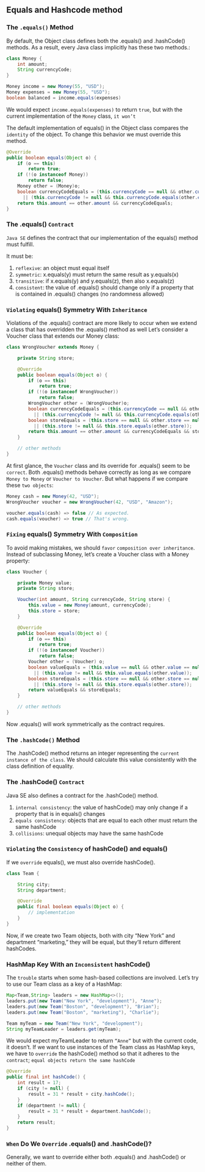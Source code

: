## Equals and Hashcode method

### The `.equals()` Method

By default, the Object class defines both the .equals() and .hashCode() methods. As a result, every Java class implicitly has these two methods.:

```java
class Money {
    int amount;
    String currencyCode;
}
```

```java
Money income = new Money(55, "USD");
Money expenses = new Money(55, "USD");
boolean balanced = income.equals(expenses)
```

We would expect `income.equals(expenses)` to return `true`, but with the current implementation of the `Money` class, `it won’t`

The default implementation of equals() in the Object class compares the `identity` of the object.
To change this behavior we must override this method.

```java
@Override
public boolean equals(Object o) {
    if (o == this)
        return true;
    if (!(o instanceof Money))
        return false;
    Money other = (Money)o;
    boolean currencyCodeEquals = (this.currencyCode == null && other.currencyCode == null)
      || (this.currencyCode != null && this.currencyCode.equals(other.currencyCode));
    return this.amount == other.amount && currencyCodeEquals;
}
```

### The .equals() `Contract`

`Java SE` defines the contract that our implementation of the equals() method must fulfill.

It must be:

1.  `reflexive`: an object must equal itself
2.  `symmetric`: x.equals(y) must return the same result as y.equals(x)
3.  `transitive`: if x.equals(y) and y.equals(z), then also x.equals(z)
4.  `consistent`: the value of .equals() should change only if a property that is contained in .equals() changes (no randomness allowed)

### `Violating` equals() Symmetry With `Inheritance`

Violations of the .equals() contract are more likely to occur when we extend a class that has overridden the .equals() method as well
Let’s consider a Voucher class that extends our Money class:

```java
class WrongVoucher extends Money {

    private String store;

    @Override
    public boolean equals(Object o) {
        if (o == this)
            return true;
        if (!(o instanceof WrongVoucher))
            return false;
        WrongVoucher other = (WrongVoucher)o;
        boolean currencyCodeEquals = (this.currencyCode == null && other.currencyCode == null)
          || (this.currencyCode != null && this.currencyCode.equals(other.currencyCode));
        boolean storeEquals = (this.store == null && other.store == null)
          || (this.store != null && this.store.equals(other.store));
        return this.amount == other.amount && currencyCodeEquals && storeEquals;
    }

    // other methods
}
```

At first glance, the `Voucher` class and its override for .equals() seem to be `correct`. Both .equals() methods behave correctly as long as we compare `Money to Money` or `Voucher to Voucher`. But what happens if we compare these `two objects`:

```java
Money cash = new Money(42, "USD");
WrongVoucher voucher = new WrongVoucher(42, "USD", "Amazon");

voucher.equals(cash) => false // As expected.
cash.equals(voucher) => true // That's wrong.
```

### `Fixing` equals() Symmetry With `Composition`

To avoid making mistakes, we should `favor` `composition over inheritance`.
Instead of subclassing Money, let’s create a Voucher class with a Money property:

```java
class Voucher {

    private Money value;
    private String store;

    Voucher(int amount, String currencyCode, String store) {
        this.value = new Money(amount, currencyCode);
        this.store = store;
    }

    @Override
    public boolean equals(Object o) {
        if (o == this)
            return true;
        if (!(o instanceof Voucher))
            return false;
        Voucher other = (Voucher) o;
        boolean valueEquals = (this.value == null && other.value == null)
          || (this.value != null && this.value.equals(other.value));
        boolean storeEquals = (this.store == null && other.store == null)
          || (this.store != null && this.store.equals(other.store));
        return valueEquals && storeEquals;
    }

    // other methods
}
```

Now .equals() will work symmetrically as the contract requires.

### The `.hashCode()` Method

The .hashCode() method returns an integer representing the `current instance of the class`.
We should calculate this value consistently with the class definition of equality.

### The .hashCode() `Contract`

Java SE also defines a contract for the .hashCode() method.

1.  `internal consistency`: the value of hashCode() may only change if a property that is in equals() changes
2.  `equals consistency`: objects that are equal to each other must return the same hashCode
3.  `collisions`: unequal objects may have the same hashCode

### `Violating` the `Consistency` of hashCode() and equals()

If we `override` equals(), we must also override hashCode().

```java
class Team {

    String city;
    String department;

    @Override
    public final boolean equals(Object o) {
        // implementation
    }
}
```

Now, if we create two Team objects, both with city “New York” and department “marketing,” they will be equal, but they’ll return different hashCodes.

### HashMap Key With an `Inconsistent` hashCode()

The `trouble` starts when some hash-based collections are involved. Let’s try to use our Team class as a key of a HashMap:

```java
Map<Team,String> leaders = new HashMap<>();
leaders.put(new Team("New York", "development"), "Anne");
leaders.put(new Team("Boston", "development"), "Brian");
leaders.put(new Team("Boston", "marketing"), "Charlie");

Team myTeam = new Team("New York", "development");
String myTeamLeader = leaders.get(myTeam);
```

We would expect myTeamLeader to return `“Anne”` but with the current code, it doesn’t.
If we want to use instances of the Team class as HashMap keys, we have to `override` the hashCode() method so that it adheres to the `contract`; `equal objects return the same hashCode`

```java
@Override
public final int hashCode() {
    int result = 17;
    if (city != null) {
        result = 31 * result + city.hashCode();
    }
    if (department != null) {
        result = 31 * result + department.hashCode();
    }
    return result;
}
```

### `When` Do We `Override` .equals() and .hashCode()?

Generally, we want to override either both .equals() and .hashCode() or neither of them.
